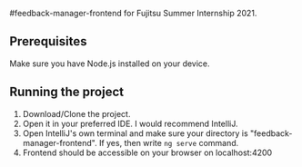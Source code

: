 #feedback-manager-frontend for Fujitsu Summer Internship 2021.

## Prerequisites
Make sure you have Node.js installed on your device.

## Running the project
1. Download/Clone the project.
2. Open it in your preferred IDE. I would recommend IntelliJ. 
3. Open IntelliJ's own terminal and make sure your directory is "feedback-manager-frontend". If yes, then write `ng serve` command. 
4. Frontend should be accessible on your browser on localhost:4200
